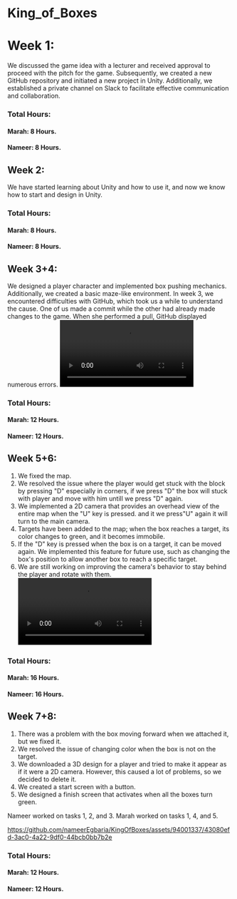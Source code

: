 # King_of_Boxes

# Week 1:
We discussed the game idea with a lecturer and received approval to proceed with the pitch for the game. Subsequently, we created a new GitHub repository and initiated a new project in Unity. Additionally, we established a private channel on Slack to facilitate effective communication and collaboration.

### Total Hours:
#### Marah: 8 Hours.
#### Nameer: 8 Hours.

## Week 2:
We have started learning about Unity and how to use it, and now we know how to start and design in Unity.
### Total Hours:
#### Marah: 8 Hours.
#### Nameer: 8 Hours.


## Week 3+4:
We designed a player character and implemented box pushing mechanics. Additionally, we created a basic maze-like environment. In week 3, we encountered difficulties with GitHub, which took us a while to understand the cause. One of us made a commit while the other had already made changes to the game. When she performed a pull, GitHub displayed numerous errors.
![video3354195423](C:\Users\marah\OneDrive\Desktop\kingsofbox2023\video3354195423.mp4)
### Total Hours:
#### Marah: 12 Hours.
#### Nameer: 12 Hours.


## Week 5+6:
1) We fixed the map.
2) We resolved the issue where the player would get stuck with the block by pressing "D" especially in corners, if we press "D" the box will stuck with player and move with him untill we press "D" again.
3) We implemented a 2D camera that provides an overhead view of the entire map when the "U" key is pressed. and it we press"U" again it will turn to the main camera.
4) Targets have been added to the map; when the box reaches a target, its color changes to green, and it becomes immobile.
5) If the "D" key is pressed when the box is on a target, it can be moved again. We implemented this feature for future use, such as changing the box's position to allow another box to reach a specific target.
6) We are still working on improving the camera's behavior to stay behind the player and rotate with them.
![video2776693452](C:\Users\marah\OneDrive\Desktop\kingsofbox2023\video2776693452.mp4)

### Total Hours:
#### Marah: 16 Hours.
#### Nameer: 16 Hours.

## Week 7+8:

1) There was a problem with the box moving forward when we attached it, but we fixed it.
2) We resolved the issue of changing color when the box is not on the target.
3) We downloaded a 3D design for a player and tried to make it appear as if it were a 2D camera. However, this caused a lot of problems, so we decided to delete it.
4) We created a start screen with a button.
5) We designed a finish screen that activates when all the boxes turn green.

Nameer worked on tasks 1, 2, and 3.
Marah worked on tasks 1, 4, and 5.


https://github.com/nameerEgbaria/KingOfBoxes/assets/94001337/43080efd-3ac0-4a22-9df0-44bcb0bb7b2e


### Total Hours:
#### Marah: 12 Hours.
#### Nameer: 12 Hours.

